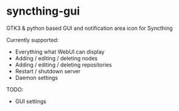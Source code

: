 syncthing-gui
=============

GTK3 &amp; python based GUI and notification area icon for Syncthing

Currently supported:
- Everything what WebUI can display
- Adding / editing / deleting nodes
- Adding / editing / deleting repositories
- Restart / shutdown server
- Daemon settings

TODO:
- GUI settings
